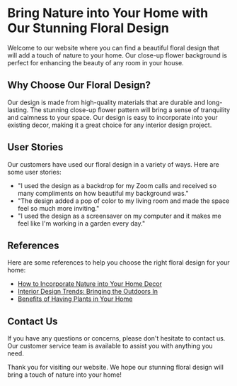 <!--font:Lobster-->

# Bring Nature into Your Home with Our Stunning Floral Design

Welcome to our website where you can find a beautiful floral design that will add a touch of nature to your home. Our close-up flower background is perfect for enhancing the beauty of any room in your house.

## Why Choose Our Floral Design?

Our design is made from high-quality materials that are durable and long-lasting. The stunning close-up flower pattern will bring a sense of tranquility and calmness to your space. Our design is easy to incorporate into your existing decor, making it a great choice for any interior design project.

## User Stories

Our customers have used our floral design in a variety of ways. Here are some user stories:

- "I used the design as a backdrop for my Zoom calls and received so many compliments on how beautiful my background was."
- "The design added a pop of color to my living room and made the space feel so much more inviting."
- "I used the design as a screensaver on my computer and it makes me feel like I'm working in a garden every day."

## References

Here are some references to help you choose the right floral design for your home:

- [How to Incorporate Nature into Your Home Decor](#)
- [Interior Design Trends: Bringing the Outdoors In](#)
- [Benefits of Having Plants in Your Home](#)

## Contact Us

If you have any questions or concerns, please don't hesitate to contact us. Our customer service team is available to assist you with anything you need.

Thank you for visiting our website. We hope our stunning floral design will bring a touch of nature into your home!

<!--

Write me content for website with wallpaper which alt text is:

"A close-up of a flower"

The name/title of the page should not be 1:1 copy of the alt text but rather a real content of the website which is using this wallpaper.

- Use markdown format 
- Start with heading
- Heading should be short and concise
- The content should look like a real website 
- The website should not be about the wallpaper, wallpaper is just a related background
- Heading should be contain work "wallpaper" or "background"
- Include real sections like references, contact, user stories, etc. use things relevant to the page purpose.
- Feel free to use structure like headings, bullets, numbering, blockquotes, paragraphs, horizontal lines, etc.
- You can use formatting like bold or _italic_
- You can include UTF-8 emojis
- Links should be only #hash anchors (and you can refer to the document itself)
- Do not include images


---


# Beautiful Floral Wallpaper for Your Home

Welcome to our website where you can find stunning floral wallpaper to enhance the beauty of your home. Our close-up flower wallpaper is perfect for adding a touch of nature to any room in your house. 

## Why Choose Our Floral Wallpaper?

Our wallpaper is made from high-quality materials that are durable and long-lasting. The beautiful close-up flower design will bring a sense of tranquility and calmness to your space. Our wallpaper is easy to install and maintain, making it a great choice for any DIY project.

## User Stories

Our customers have used our floral wallpaper in a variety of ways. Here are some user stories:

- "I used the wallpaper in my bedroom and it transformed the entire space. I feel like I'm sleeping in a garden every night!"
- "The wallpaper was easy to install and added a pop of color to my living room. It's now my favorite room in the house!"
- "I used the wallpaper in my bathroom and it makes me feel like I'm in a spa every time I take a shower."

## References

Here are some references to help you choose the right wallpaper for your home:

- [How to Choose the Right Wallpaper](#)
- [Wallpaper Installation Guide](#)
- [Wallpaper Maintenance Tips](#)

## Contact Us

If you have any questions or concerns, please don't hesitate to contact us. Our customer service team is available to assist you with anything you need.

Thank you for visiting our website. We hope you find the perfect floral wallpaper for your home!


---


Heading should not include word "wallpaper". The website should not be about the wallpaper itself, wallpaper is just a related background, rewrite whole content.


---


# Bring Nature into Your Home with Our Stunning Floral Design

Welcome to our website where you can find a beautiful floral design that will add a touch of nature to your home. Our close-up flower background is perfect for enhancing the beauty of any room in your house.

## Why Choose Our Floral Design?

Our design is made from high-quality materials that are durable and long-lasting. The stunning close-up flower pattern will bring a sense of tranquility and calmness to your space. Our design is easy to incorporate into your existing decor, making it a great choice for any interior design project.

## User Stories

Our customers have used our floral design in a variety of ways. Here are some user stories:

- "I used the design as a backdrop for my Zoom calls and received so many compliments on how beautiful my background was."
- "The design added a pop of color to my living room and made the space feel so much more inviting."
- "I used the design as a screensaver on my computer and it makes me feel like I'm working in a garden every day."

## References

Here are some references to help you choose the right floral design for your home:

- [How to Incorporate Nature into Your Home Decor](#)
- [Interior Design Trends: Bringing the Outdoors In](#)
- [Benefits of Having Plants in Your Home](#)

## Contact Us

If you have any questions or concerns, please don't hesitate to contact us. Our customer service team is available to assist you with anything you need.

Thank you for visiting our website. We hope our stunning floral design will bring a touch of nature into your home!

-->
